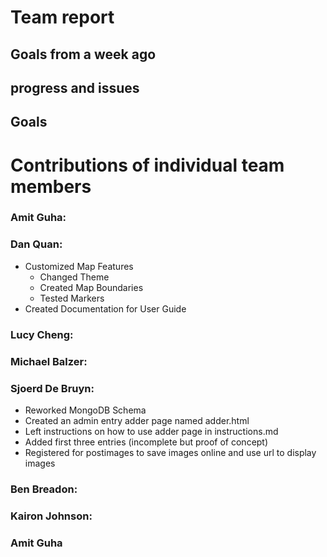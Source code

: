 # Team report

## Goals from a week ago 

## progress and issues

## Goals

# Contributions of individual team members

### Amit Guha:

### Dan Quan:
- Customized Map Features
    - Changed Theme
    - Created Map Boundaries
    - Tested Markers
- Created Documentation for User Guide

### Lucy Cheng:

### Michael Balzer:

### Sjoerd De Bruyn:
- Reworked MongoDB Schema
- Created an admin entry adder page named adder.html
- Left instructions on how to use adder page in instructions.md
- Added first three entries (incomplete but proof of concept)
- Registered for postimages to save images online and use url to display images

### Ben Breadon:

### Kairon Johnson:

### Amit Guha
